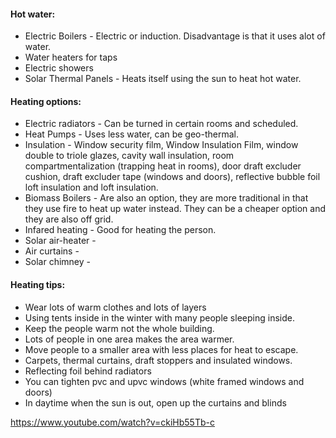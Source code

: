 #### Hot water:
- Electric Boilers - Electric or induction. Disadvantage is that it uses alot of water.
- Water heaters for taps
- Electric showers
- Solar Thermal Panels - Heats itself using the sun to heat hot water.

#### Heating options:
- Electric radiators - Can be turned in certain rooms and scheduled.
- Heat Pumps - Uses less water, can be geo-thermal.
- Insulation - Window security film, Window Insulation Film, window double to triole glazes, cavity wall insulation, room compartmentalization (trapping heat in rooms), door draft excluder cushion, draft excluder tape (windows and doors), reflective bubble foil loft insulation and loft insulation.
- Biomass Boilers - Are also an option, they are more traditional in that they use fire to heat up water instead. They can be a cheaper option and they are also off grid.
- Infared heating - Good for heating the person.
- Solar air-heater - 
- Air curtains - 
- Solar chimney - 

#### Heating tips:
- Wear lots of warm clothes and lots of layers
- Using tents inside in the winter with many people sleeping inside.
- Keep the people warm not the whole building.
- Lots of people in one area makes the area warmer.
- Move people to a smaller area with less places for heat to escape.
- Carpets, thermal curtains, draft stoppers and insulated windows.
- Reflecting foil behind radiators
- You can tighten pvc and upvc windows (white framed windows and doors)
- In daytime when the sun is out, open up the curtains and blinds

https://www.youtube.com/watch?v=ckiHb55Tb-c